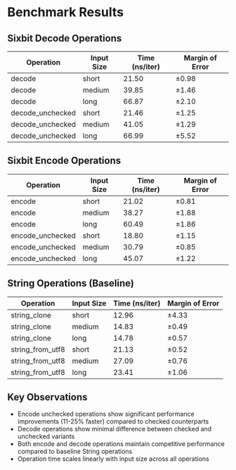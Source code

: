 <!--
 Copyright 2025 Inomoto, Yota

 Licensed under the Apache License, Version 2.0 (the "License") or MIT License;
- Operating System: macOS Sequoia
- Architecture: Apple Silicon M2 Pro 16GB
-->

# Benchmark Results

## Sixbit Decode Operations

| Operation | Input Size | Time (ns/iter) | Margin of Error |
|-----------|------------|----------------|-----------------|
| decode | short | 21.50 | ±0.98 |
| decode | medium | 39.85 | ±1.46 |
| decode | long | 66.87 | ±2.10 |
| decode_unchecked | short | 21.46 | ±1.25 |
| decode_unchecked | medium | 41.05 | ±1.29 |
| decode_unchecked | long | 66.99 | ±5.52 |

## Sixbit Encode Operations

| Operation | Input Size | Time (ns/iter) | Margin of Error |
|-----------|------------|----------------|-----------------|
| encode | short | 21.02 | ±0.81 |
| encode | medium | 38.27 | ±1.88 |
| encode | long | 60.49 | ±1.86 |
| encode_unchecked | short | 18.80 | ±1.15 |
| encode_unchecked | medium | 30.79 | ±0.85 |
| encode_unchecked | long | 45.07 | ±1.22 |

## String Operations (Baseline)

| Operation | Input Size | Time (ns/iter) | Margin of Error |
|-----------|------------|----------------|-----------------|
| string_clone | short | 12.96 | ±4.33 |
| string_clone | medium | 14.83 | ±0.49 |
| string_clone | long | 14.78 | ±0.57 |
| string_from_utf8 | short | 21.13 | ±0.52 |
| string_from_utf8 | medium | 27.09 | ±0.76 |
| string_from_utf8 | long | 23.41 | ±1.06 |

## Key Observations

- Encode unchecked operations show significant performance improvements (11-25% faster) compared to checked counterparts
- Decode operations show minimal difference between checked and unchecked variants
- Both encode and decode operations maintain competitive performance compared to baseline String operations
- Operation time scales linearly with input size across all operations

